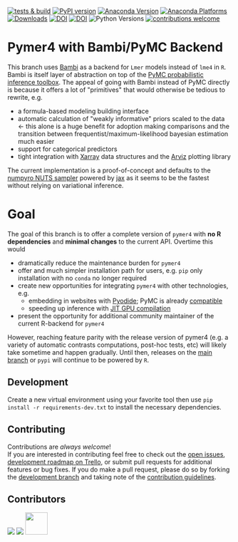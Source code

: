 [![tests & build](https://github.com/ejolly/pymer4/actions/workflows/CI.yml/badge.svg)](https://github.com/ejolly/pymer4/actions/workflows/CI.yml)
[![PyPI version](https://badge.fury.io/py/pymer4.svg)](https://badge.fury.io/py/pymer4)
[![Anaconda Version](https://anaconda.org/ejolly/pymer4/badges/version.svg)](https://anaconda.org/ejolly/pymer4) 
[![Anaconda Platforms](https://anaconda.org/ejolly/pymer4/badges/platforms.svg)](https://anaconda.org/ejolly/pymer4)
[![Downloads](https://pepy.tech/badge/pymer4)](https://pepy.tech/project/pymer4)
[![DOI](http://joss.theoj.org/papers/10.21105/joss.00862/status.svg)](https://doi.org/10.21105/joss.00862)
[![DOI](https://zenodo.org/badge/90598701.svg)](https://zenodo.org/record/1523205)
![Python Versions](https://img.shields.io/badge/python-3.6%20%7C%203.7%20%7C%203.8-blue)
[![contributions welcome](https://img.shields.io/badge/contributions-welcome-brightgreen.svg?style=flat)](https://github.com/ejolly/pymer4/issues)

# Pymer4 with Bambi/PyMC Backend
This branch uses [Bambi](https://bambinos.github.io/bambi/main/index.html) as a backend for `Lmer` models instead of `lme4` in `R`. Bambi is itself layer of abstraction on top of the [PyMC probabilistic inference toolbox](https://www.pymc.io/welcome.html). The appeal of going with Bambi instead of PyMC directly is because it offers a lot of "primitives" that would otherwise be tedious to rewrite, e.g.
- a formula-based modeling building interface
- automatic calculation of "weakly informative" priors scaled to the data <- this alone is a huge benefit for adoption making comparisons and the transition between frequentist/maximum-likelihood  bayesian estimation much easier
- support for categorical predictors
- tight integration with [Xarray](https://docs.xarray.dev/en/stable/) data structures and the [Arviz](https://arviz-devs.github.io/arviz/) plotting library

 The current implementation is a proof-of-concept and defaults to the [numpyro NUTS sampler](https://num.pyro.ai/en/stable/) powered by [jax](https://jax.readthedocs.io/en/latest/) as it seems to be the fastest without relying on variational inference.

# Goal
The goal of this branch is to offer a complete version of `pymer4` with **no R dependencies** and **minimal changes** to the current API. Overtime this would
- dramatically reduce the maintenance burden for `pymer4`
- offer and much simpler installation path for users, e.g. `pip` only installation with no `conda` no longer required
- create new opportunities for integrating `pymer4` with other technologies, e.g.
  - embedding in websites with [Pyodide](https://pyodide.org/en/stable/);  PyMC is already [compatible](https://www.pymc.io/welcome.html) 
  - speeding up inference with [JIT GPU compilation](https://jax.readthedocs.io/en/latest/notebooks/quickstart.html)  
- present the opportunity for additional community maintainer of the current R-backend for `pymer4` 

However, reaching feature parity with the release version of pymer4 (e.g. a variety of automatic contrasts computations, post-hoc tests, etc) will likely take sometime and happen gradually. Until then, releases on the [main branch](https://github.com/ejolly/pymer4) or `pypi` will continue to be powered by `R`. 

## Development

Create a new virtual environment using your favorite tool then use `pip install -r requirements-dev.txt` to install the necessary dependencies.

## Contributing

Contributions are *always welcome*!  
If you are interested in contributing feel free to check out the [open issues](https://github.com/ejolly/pymer4/issues), [development roadmap on Trello](https://trello.com/b/gGKmeAJ4), or submit pull requests for additional features or bug fixes. If you do make a pull request, please do so by forking the [development branch](https://github.com/ejolly/pymer4/tree/dev) and taking note of the [contribution guidelines](https://eshinjolly.com/pymer4/contributing.html).

## Contributors

[![](https://github.com/turbach.png?size=50)](https://github.com/turbach) 
[![](https://github.com/Shotgunosine.png?size=50)](https://github.com/Shotgunosine)
<a href="https://github.com/arose13"><img src="https://github.com/arose13.png" width="50" height="50" /></a>
